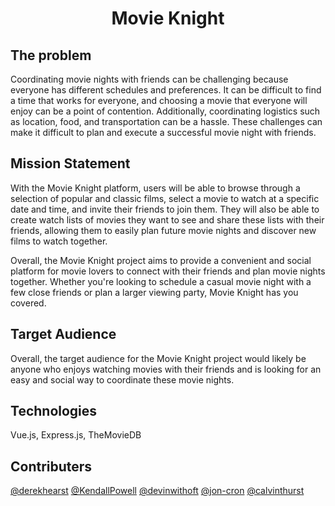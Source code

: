 <h1 align="center">Movie Knight</h1/>


## The problem
Coordinating movie nights with friends can be challenging because everyone has different schedules and preferences. It can be difficult to find a time that works for everyone, and choosing a movie that everyone will enjoy can be a point of contention. Additionally, coordinating logistics such as location, food, and transportation can be a hassle. These challenges can make it difficult to plan and execute a successful movie night with friends. 

## Mission Statement
With the Movie Knight platform, users will be able to browse through a selection of popular and classic films, select a movie to watch at a specific date and time, and invite their friends to join them. They will also be able to create watch lists of movies they want to see and share these lists with their friends, allowing them to easily plan future movie nights and discover new films to watch together.

Overall, the Movie Knight project aims to provide a convenient and social platform for movie lovers to connect with their friends and plan movie nights together. Whether you're looking to schedule a casual movie night with a few close friends or plan a larger viewing party, Movie Knight has you covered.

## Target Audience
Overall, the target audience for the Movie Knight project would likely be anyone who enjoys watching movies with their friends and is looking for an easy and social way to coordinate these movie nights.
  
## Technologies
Vue.js, Express.js, TheMovieDB

  
## Contributers
  [@derekhearst](https://github.com/derekhearst)
  [@KendallPowell](https://github.com/KendallPowell)
  [@devinwithoft](https://github.com/devinwithoft)
  [@jon-cron](https://github.com/jon-cron)
  [@calvinthurst](https://github.com/calvinthurst)
  
